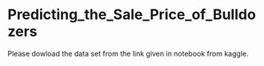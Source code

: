 # Predicting_the_Sale_Price_of_Bulldozers
Please dowload the data set from the link given in notebook from kaggle.
